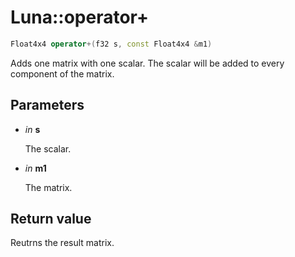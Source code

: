 # Luna::operator+

```c++
Float4x4 operator+(f32 s, const Float4x4 &m1)
```

Adds one matrix with one scalar. The scalar will be added to every component of the matrix. 



## Parameters
* *in* **s**

    The scalar. 

* *in* **m1**

    The matrix. 

## Return value
Reutrns the result matrix. 


